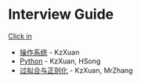 # Interview Guide

[Click in](https://kzxuan.github.io/Interview/#/)

* [操作系统](https://kzxuan.github.io/Interview/#/%E6%93%8D%E4%BD%9C%E7%B3%BB%E7%BB%9F) - KzXuan
* [Python](https://kzxuan.github.io/Interview/#/Python) - KzXuan, HSong
* [过拟合与正则化](https://kzxuan.github.io/Interview/#/%E8%BF%87%E6%8B%9F%E5%90%88%E4%B8%8E%E6%AD%A3%E5%88%99%E5%8C%96) - KzXuan, MrZhang
